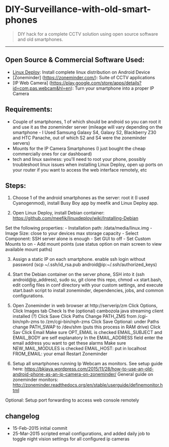# DIY-Surveillance-with-old-smart-phones
> DIY hack for a complete CCTV solution using open source software and old smartphones.
----

## Open Source & Commercial Software Used:
- [Linux Deploy](https://github.com/meefik/linuxdeploy): Install complete linux distribution on Android Device
- [Zoneminder]
(https://zoneminder.com/): Suite of CCTV applications
- [IP Web Camera]
(https://play.google.com/store/apps/details?id=com.pas.webcam&hl=en): Turn your smartphone into a proper IP Camera

## Requirements:
- Couple of smartphones, 1 of which should be android so you can root it and use it as the zoneminder server (mileage will vary depending on the smartphone - I Used Samsung Galaxy S4, Galaxy S2, Blackberry Z30 and HTC Panache, out of which S2 and S4 were the zoneminder servers)
- Mounts for the IP Camera Smartphones (I just bought the cheap commercially ones for car dashboard)
- tech and linux saviness: you'll need to root your phone, possibly troubleshoot linux issues when installing Linux Deploy, open up ports on your router if you want to access the web interface remotely, etc

## Steps:
1. Choose 1 of the android smartphones as the server: root it (I used Cyanogenmod), install Busy Boy app by meefik and Linux Deploy app.

2. Open Linux Deploy, install Debian container: https://github.com/meefik/linuxdeploy/wiki/Installing-Debian
  
  Set the following properties:
	- Installation path: /data/media/linux.img
	- Image Size: close to your devices max storage capacity
	- Select Component: SSH server alone is enough
	- Set GUI to off
	- Set Custom Mounts to on
	- Add mount points (use status option on main screen to view available mount paths)

3. Assign a static IP on each smartphone. enable ssh login without password (scp ~/.ssh/id_rsa.pub android@ip:~/.ssh/authorized_keys)

4. Start the Debian container on the server phone, SSH into it (ssh android@ip_address), sudo su, git clone this repo, chmod +x start.bash, edit config files in conf directory with your custom settings, and execute start.bash script to install zoneminder, dependencies, jobs, and common configurations.

5. Open Zoneminder in web browser at http://serverip/zm
Click Options, 
	Click Images tab
		Check Is the (optional) cambozola java streaming client installed (?) 
		Click Save
	Click Paths
		Change PATH_ZMS from /cgi-bin/nph-zms to /zm/cgi-bin/nph-zms Click Save
		Optional: under Paths change PATH_SWAP to /dev/shm (puts this process in RAM drive) Click Sav
	Click Email
		Make sure OPT_EMAIL is checked
		EMAIL_SUBJECT and EMAIL_BODY are self explanatory
		In the EMAIL_ADDRESS field enter the email address you want to get these alarms
		Make sure NEW_MAIL_MODULES is checked
		EMAIL_HOST: put in localhost
		FROM_EMAIL: your email
Restart Zoneminder

6. Setup all smartphones running Ip Webcam as monitors. See setup guide here: https://bkjaya.wordpress.com/2015/11/28/how-to-use-an-old-android-phone-as-an-ip-camera-on-zoneminder/
General guide on zoneminder monitors: http://zoneminder.readthedocs.org/en/stable/userguide/definemonitor.html

Optional: Setup port forwarding to access web console remotely

## changelog
* 15-Feb-2015 initial commit
* 25-Mar-2015 scripted email configurations, and added daily job to toggle night vision settings for all configured ip cameras
